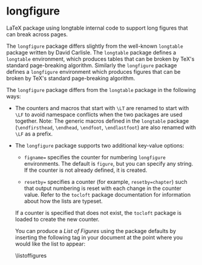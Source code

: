 longfigure
==========

LaTeX package using longtable internal code to support long figures that can break across pages.

The `longfigure` package differs slightly from the well-known `longtable` package
written by David Carlisle. The `longtable` package defines a `longtable` environment,
which produces tables that can be broken by TeX's standard page-breaking algorithm.
Similarly the `longfigure` package defines a `longfigure` environment which produces
figures that can be broken by TeX's standard page-breaking algorithm.

The `longfigure` package differs from the `longtable` package in the following ways:

* The counters and macros that start with `\LT`  are renamed to start with `\LF` to avoid
  namespace conflicts when the two packages are used together.
  Note: The generic macros defined in the `longtable` package
  (`\endfirsthead`, `\endhead`, `\endfoot`, `\endlastfoot`) are
  also renamed with `\LF` as a prefix.

* The `longfigure` package supports two additional key-value options:

    * `figname=` specifies the counter for numbering `longfigure` environments.
      The default is `figure`, but you can specify any string. 
      If the counter is not already defined, it is created.
     
    * `resetby=` specifies a counter (for example, `resetby=chapter`) such
      that output numbering is reset with each change in the counter value.
      Refer to the `tocloft` package documentation for information about how the
      lists are typeset.
      
  If a counter is specified that does not exist, the `tocloft` package is
  loaded to create the new counter.

  You can produce a *List of Figures* using the package defaults
  by inserting the following tag in your document at the point where you would like
  the list to appear:
  
    \listoffigures

    
